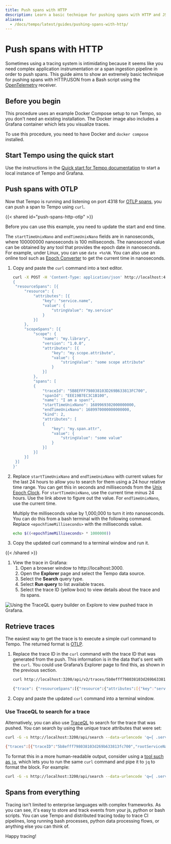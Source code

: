```yaml
---
title: Push spans with HTTP
description: Learn a basic technique for pushing spans with HTTP and JSON
aliases:
  - /docs/tempo/latest/guides/pushing-spans-with-http/
---
```


# Push spans with HTTP

Sometimes using a tracing system is intimidating because it seems like you need complex application instrumentation
or a span ingestion pipeline in order to push spans. This guide aims to show an extremely basic technique for
pushing spans with HTTP/JSON from a Bash script using the [OpenTelemetry](https://opentelemetry.io/docs/specs/otlp/) receiver.

## Before you begin

This procedure uses an example Docker Compose setup to run Tempo, so you don't need an existing installation. The Docker image also includes a Grafana container which lets you visualize traces.

To use this procedure, you need to have Docker and `docker compose` installed.

## Start Tempo using the quick start

Use the instructions in the [Quick start for Tempo documentation](https://grafana.com/docs/tempo/<TEMPO_VERSION>/getting-started/docker-example/) to start a local instance of Tempo and Grafana.

## Push spans with OTLP

Now that Tempo is running and listening on port 4318 for [OTLP spans](https://opentelemetry.io/docs/specs/otlp/#otlphttp), you can push a span to Tempo using `curl`.

{{< shared id="push-spans-http-otlp" >}}

Before you can use this example, you need to update the start and end time.

The `startTimeUnixNano` and `endTimeUnixNano` fields are in nanoseconds, where 100000000 nanoseconds is 100 milliseconds. The nanosecond value can be obtained by any tool that provides the epoch date in nanoseconds.
For example, under Linux, you can use `date +%s%N`.
You can also use an online tool such as [Epoch Converter](https://www.epochconverter.com/) to get the current time in nanoseconds.

1. Copy and paste the `curl` command into a text editor.

   ```bash
   curl -X POST -H 'Content-Type: application/json' http://localhost:4318/v1/traces -d '
   {
   	"resourceSpans": [{
       	"resource": {
           	"attributes": [{
               	"key": "service.name",
               	"value": {
                   	"stringValue": "my.service"
               	}
           	}]
       	},
       	"scopeSpans": [{
           	"scope": {
               	"name": "my.library",
               	"version": "1.0.0",
               	"attributes": [{
                   	"key": "my.scope.attribute",
                   	"value": {
                       	"stringValue": "some scope attribute"
                   	}
               	}]
           	},
           	"spans": [
           	{
               	"traceId": "5B8EFFF798038103D269B633813FC700",
               	"spanId": "EEE19B7EC3C1B100",
               	"name": "I am a span!",
               	"startTimeUnixNano": 1689969302000000000,
               	"endTimeUnixNano": 1689970000000000000,
               	"kind": 2,
               	"attributes": [
               	{
                   	"key": "my.span.attr",
                   	"value": {
                       	"stringValue": "some value"
                   	}
               	}]
           	}]
       	}]
   	}]
   }'
   ```

1. Replace `startTimeUnixNano` and `endTimeUnixNano` with current values for the last 24 hours to allow you to search for them using a 24 hour relative time range. You can get this in seconds and milliseconds from the [Unix Epoch Clock](https://www.epochconverter.com/).
   For `startTimeUnixNano`, use the current time minus 24 hours. Use the link above to figure out the value.
   For `endTimeUnixNano`, use the current time.

   Multiply the milliseconds value by 1,000,000 to turn it into nanoseconds. You can do this from a bash terminal with the following command. Replace `<epochTimeMilliseconds>` with the milliseconds value.

   ```bash
   echo $((<epochTimeMilliseconds> * 1000000))
   ```

1. Copy the updated curl command to a terminal window and run it.

{{< /shared >}}

1. View the trace in Grafana:
   1. Open a browser window to http://localhost:3000.
   1. Open the **Explorer** page and select the Tempo data source.
   1. Select the **Search** query type.
   1. Select **Run query** to list available traces.
   1. Select the trace ID (yellow box) to view details about the trace and its spans.

![Using the TraceQL query builder on Explore to view pushed trace in Grafana.](/static/img/docs/tempo/push-spans-search-span-grafana.png "View the span in Grafana")

## Retrieve traces

The easiest way to get the trace is to execute a simple curl command to Tempo. The returned format is [OTLP](https://github.com/open-telemetry/opentelemetry-proto/blob/main/opentelemetry/proto/trace/v1/trace.proto).

1. Replace the trace ID in the `curl` command with the trace ID that was generated from the push. This information is in the data that's sent with the `curl`. You could use Grafana’s Explorer page to find this, as shown in the previous section.

   ```bash
   curl http://localhost:3200/api/v2/traces/5b8efff798038103d269b633813fc700

   {"trace": {"resourceSpans":[{"resource":{"attributes":[{"key":"service.name","value":{"stringValue":"my.service"}}]},"scopeSpans":[{"scope":{"name":"my.library","version":"1.0.0"},"spans":[{"traceId":"W47/95gDgQPSabYzgT/HAA==","spanId":"7uGbfsPBsQA=","name":"I am a span!","kind":"SPAN_KIND_SERVER","startTimeUnixNano":"1689969302000000000","endTimeUnixNano":"1689970000000000000","attributes":[{"key":"my.span.attr","value":{"stringValue":"some value"}}],"status":{}}]}]}]}}
   ```

1. Copy and paste the updated `curl` command into a terminal window.

### Use TraceQL to search for a trace

Alternatively, you can also use [TraceQL](https://grafana.com/docs/tempo/<TEMPO_VERSION>/traceql/) to search for the trace that was pushed.
You can search by using the unique trace attributes that were set:

```bash
curl -G -s http://localhost:3200/api/search --data-urlencode 'q={ .service.name = "my.service" }'

{"traces":[{"traceID":"5b8efff798038103d269b633813fc700","rootServiceName":"my.service","rootTraceName":"I am a span!","startTimeUnixNano":"1694718625557000000","durationMs":10000,"spanSet":{"spans":[{"spanID":"eee19b7ec3c1b100","startTimeUnixNano":"1694718625557000000","durationNanos":"10000000000","attributes":[{"key":"service.name","value":{"stringValue":"my.service"}}]}],"matched":1},"spanSets":[{"spans":[{"spanID":"eee19b7ec3c1b100","startTimeUnixNano":"1694718625557000000","durationNanos":"10000000000","attributes":[{"key":"service.name","value":{"stringValue":"my.service"}}]}],"matched":1}]}],"metrics":{"inspectedBytes":"292781","completedJobs":1,"totalJobs":1}}
```

To format this in a more human-readable output, consider using a [tool such as `jq`](https://jqlang.github.io/jq/), which lets you to run the same `curl` command and pipe it to `jq` to format the block. For example:

```bash
curl -G -s http://localhost:3200/api/search --data-urlencode 'q={ .service.name = "my.service" }' | jq
```

## Spans from everything

Tracing isn't limited to enterprise languages with complex frameworks.
As you can see, it's easy to store and track events from your js, python or bash scripts.
You can use Tempo and distributed tracing today to trace CI pipelines, long running bash processes, python data processing flows, or anything else
you can think of.

Happy tracing!
